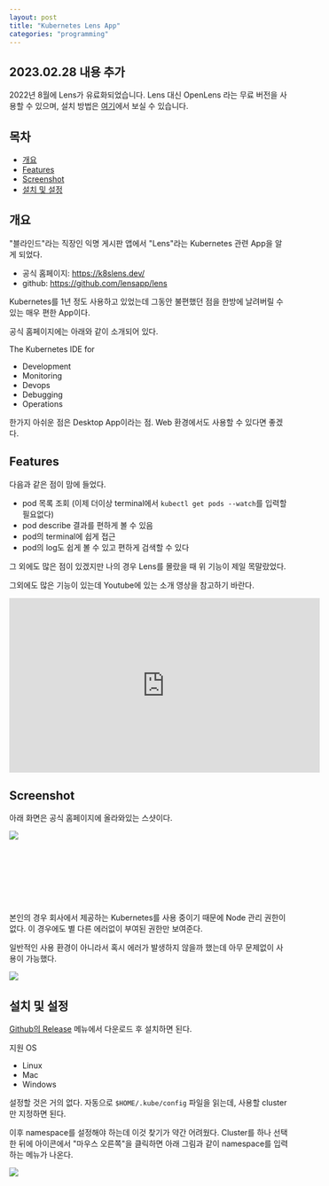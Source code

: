 ```yaml
---
layout: post
title: "Kubernetes Lens App"
categories: "programming"
---
```


## 2023.02.28 내용 추가

2022년 8월에 Lens가 유료화되었습니다. Lens 대신 OpenLens 라는 무료 버전을 사용할 수 있으며, 설치 방법은 [여기](/programming/2023/02/28/openlens.html)에서 보실 수 있습니다.

## 목차

- [개요](#개요)
- [Features](#features)
- [Screenshot](#screenshot)
- [설치 및 설정](#설치-및-설정)

## 개요

"블라인드"라는 직장인 익명 게시판 앱에서 "Lens"라는 Kubernetes 관련 App을 알게 되었다.

- 공식 홈페이지: https://k8slens.dev/
- github: https://github.com/lensapp/lens

Kubernetes를 1년 정도 사용하고 있었는데 그동안 불편했던 점을 한방에 날려버릴 수 있는 매우 편한 App이다.

공식 홈페이지에는 아래와 같이 소개되어 있다.

The Kubernetes IDE for

- Development
- Monitoring
- Devops
- Debugging
- Operations

한가지 아쉬운 점은 Desktop App이라는 점. Web 환경에서도 사용할 수 있다면 좋겠다.

## Features

다음과 같은 점이 맘에 들었다.

- pod 목록 조회 (이제 더이상 terminal에서 `kubectl get pods --watch`를 입력할 필요없다)
- pod describe 결과를 편하게 볼 수 있음
- pod의 terminal에 쉽게 접근
- pod의 log도 쉽게 볼 수 있고 편하게 검색할 수 있다

그 외에도 많은 점이 있겠지만 나의 경우 Lens를 몰랐을 때 위 기능이 제일 목말랐었다.

그외에도 많은 기능이 있는데 Youtube에 있는 소개 영상을 참고하기 바란다.

<iframe width="560" height="315" src="https://www.youtube.com/embed/eeDwdVXattc" frameborder="0" allow="accelerometer; autoplay; clipboard-write; encrypted-media; gyroscope; picture-in-picture" allowfullscreen></iframe>

## Screenshot

아래 화면은 공식 홈페이지에 올라와있는 스샷이다.

<img src="https://i.imgur.com/8o7oh3X.png" />

<BR> <BR> <BR> <BR> <BR> <BR>

본인의 경우 회사에서 제공하는 Kubernetes를 사용 중이기 때문에 Node 관리 권한이 없다. 이 경우에도 별 다른 에러없이 부여된 권한만 보여준다.

일반적인 사용 환경이 아니라서 혹시 에러가 발생하지 않을까 했는데 아무 문제없이 사용이 가능했다.

<img src="https://i.imgur.com/ftkNlAY.png" />

## 설치 및 설정

[Github의 Release](https://github.com/lensapp/lens/releases/) 메뉴에서 다운로드 후 설치하면 된다.

지원 OS

- Linux
- Mac
- Windows

설정할 것은 거의 없다. 자동으로 `$HOME/.kube/config` 파일을 읽는데, 사용할 cluster만 지정하면 된다.

이후 namespace를 설정해야 하는데 이것 찾기가 약간 어려웠다. Cluster를 하나 선택한 뒤에 아이콘에서 "마우스 오른쪽"을 클릭하면 아래 그림과 같이 namespace를 입력하는 메뉴가 나온다.

<img src="https://i.imgur.com/VpThP8J.png" />
